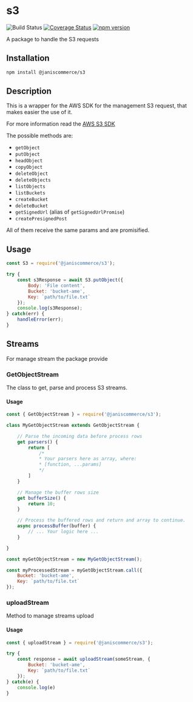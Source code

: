 # s3

![Build Status](https://github.com/janis-commerce/s3/workflows/Build%20Status/badge.svg)
[![Coverage Status](https://coveralls.io/repos/github/janis-commerce/s3/badge.svg?branch=master)](https://coveralls.io/github/janis-commerce/s3?branch=master)
[![npm version](https://badge.fury.io/js/%40janiscommerce%2Fs3.svg)](https://www.npmjs.com/package/@janiscommerce/s3)

A package to handle the S3 requests

## Installation
```sh
npm install @janiscommerce/s3
```
## Description
This is a wrapper for the AWS SDK for the management S3 request, that makes easier the use of it.

For more information read the [AWS S3 SDK](https://docs.aws.amazon.com/AWSJavaScriptSDK/latest/AWS/S3.html)

The possible methods are:

* `getObject`
* `putObject`
* `headObject`
* `copyObject`
* `deleteObject`
* `deleteObjects`
* `listObjects`
* `listBuckets`
* `createBucket`
* `deleteBucket`
* `getSignedUrl` (alias of `getSignedUrlPromise`)
* `createPresignedPost`

All of them receive the same params and are promisified.

## Usage
```js
const S3 = require('@janiscommerce/s3');

try {
	const s3Response = await S3.putObject({
		Body: 'File content',
		Bucket: 'bucket-ame',
		Key: `path/to/file.txt`
	});
	console.log(s3Response);
} catch(err) {
	handleError(err);
}
```

## Streams

For manage stream the package provide

### GetObjectStream

The class to get, parse and process S3 streams.

#### Usage
```js
const { GetObjectStream } = require('@janiscommerce/s3');

class MyGetObjectStream extends GetObjectStream {

	// Parse the incoming data before process rows
	get parsers() {
		return [
			/*
			* Your parsers here as array, where:
			* [function, ...params]
			*/
		]
	}

	// Manage the buffer rows size
	get bufferSize() {
		return 10;
	}

	// Process the buffered rows and return and array to continue.
	async processBuffer(buffer) {
		// ... Your logic here ...
	}

}

const myGetObjectStream = new MyGetObjectStream();

const myProcessedStream = myGetObjectStream.call({
	Bucket: 'bucket-ame',
	Key: `path/to/file.txt`
});
```

### uploadStream

Method to manage streams upload

#### Usage
```js
const { uploadStream } = require('@janiscommerce/s3');

try {
	const response = await uploadStream(someStream, {
		Bucket: 'bucket-ame',
		Key: `path/to/file.txt`
	});
} catch(e) {
	console.log(e)
}
```

